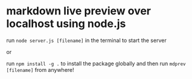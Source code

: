 # markdown live preview over localhost using node.js

run `node server.js [filename]` in the terminal to start the server

or

run `npm install -g .` to install the package globally and then run `mdprev [filename]` from anywhere! 
